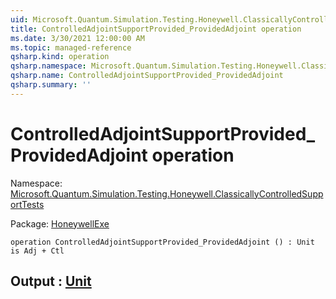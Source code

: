 ```yaml
---
uid: Microsoft.Quantum.Simulation.Testing.Honeywell.ClassicallyControlledSupportTests.ControlledAdjointSupportProvided_ProvidedAdjoint
title: ControlledAdjointSupportProvided_ProvidedAdjoint operation
ms.date: 3/30/2021 12:00:00 AM
ms.topic: managed-reference
qsharp.kind: operation
qsharp.namespace: Microsoft.Quantum.Simulation.Testing.Honeywell.ClassicallyControlledSupportTests
qsharp.name: ControlledAdjointSupportProvided_ProvidedAdjoint
qsharp.summary: ''
---
```


# ControlledAdjointSupportProvided_ProvidedAdjoint operation

Namespace: [Microsoft.Quantum.Simulation.Testing.Honeywell.ClassicallyControlledSupportTests](xref:Microsoft.Quantum.Simulation.Testing.Honeywell.ClassicallyControlledSupportTests)

Package: [HoneywellExe](https://nuget.org/packages/HoneywellExe)




```qsharp
operation ControlledAdjointSupportProvided_ProvidedAdjoint () : Unit is Adj + Ctl
```


## Output : [Unit](xref:microsoft.quantum.lang-ref.unit)

